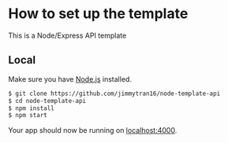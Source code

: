 # How to set up the template
This is a Node/Express API template

## Local
Make sure you have [Node.js](http://nodejs.org/) installed.

```sh
$ git clone https://github.com/jimmytran16/node-template-api
$ cd node-template-api
$ npm install
$ npm start
```
Your app should now be running on [localhost:4000](http://localhost:3000/).
